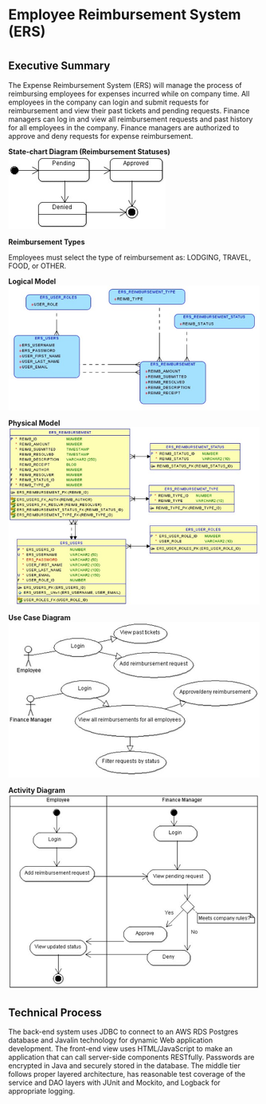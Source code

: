 # Employee Reimbursement System (ERS)
#
## Executive Summary
The Expense Reimbursement System (ERS) will manage the process of reimbursing employees for expenses incurred while on company time. All employees in the company can login and submit requests for reimbursement and view their past tickets and pending requests. Finance managers can log in and view all reimbursement requests and past history for all employees in the company. Finance managers are authorized to approve and deny requests for expense reimbursement.

**State-chart Diagram (Reimbursement Statuses)** 
![](./imgs/state-chart.jpg)

**Reimbursement Types**

Employees must select the type of reimbursement as: LODGING, TRAVEL, FOOD, or OTHER.

**Logical Model**
![](./imgs/logical.jpg)

**Physical Model**
![](./imgs/physical.jpg)

**Use Case Diagram**
![](./imgs/use-case.jpg)

**Activity Diagram**
![](./imgs/activity.jpg)

## Technical Process

The back-end system uses JDBC to connect to an AWS RDS Postgres database and Javalin technology for dynamic Web application development.
The front-end view uses HTML/JavaScript to make an application that can call server-side components RESTfully. 
Passwords are encrypted in Java and securely stored in the database. 
The middle tier follows proper layered architecture, has reasonable test coverage of the service and DAO layers with JUnit and Mockito, and Logback for appropriate logging.
